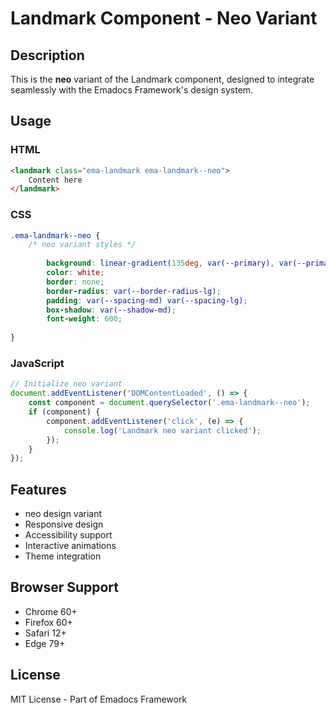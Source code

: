# Landmark Component - Neo Variant

## Description
This is the **neo** variant of the Landmark component, designed to integrate seamlessly with the Emadocs Framework's design system.

## Usage

### HTML
```html
<landmark class="ema-landmark ema-landmark--neo">
    Content here
</landmark>
```

### CSS
```css
.ema-landmark--neo {
    /* neo variant styles */
    
        background: linear-gradient(135deg, var(--primary), var(--primary-dark));
        color: white;
        border: none;
        border-radius: var(--border-radius-lg);
        padding: var(--spacing-md) var(--spacing-lg);
        box-shadow: var(--shadow-md);
        font-weight: 600;
    
}
```

### JavaScript
```javascript
// Initialize neo variant
document.addEventListener('DOMContentLoaded', () => {
    const component = document.querySelector('.ema-landmark--neo');
    if (component) {
        component.addEventListener('click', (e) => {
            console.log('Landmark neo variant clicked');
        });
    }
});
```

## Features
- neo design variant
- Responsive design
- Accessibility support
- Interactive animations
- Theme integration

## Browser Support
- Chrome 60+
- Firefox 60+
- Safari 12+
- Edge 79+

## License
MIT License - Part of Emadocs Framework

